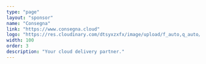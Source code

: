 ```yaml
---
type: "page"
layout: "sponsor"
name: "Consegna"
link: "https://www.consegna.cloud"
logo: "https://res.cloudinary.com/dtsyxzxfx/image/upload/f_auto,q_auto/v1581581986/2020/consegna.png"
width: 100
order: 3
description: "Your cloud delivery partner."
---
```

